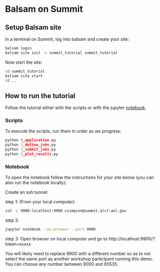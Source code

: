 # Balsam on Summit

## Setup Balsam site

In a terminal on Summit, log into balsam and create your site:
```bash
balsam login
balsam site init -n summit_tutorial summit_tutorial
```

Now start the site:
```bash
cd summit_tutorial
balsam site start
cd ..
```

## How to run the tutorial

Follow the tutorial either with the scripts or with the jupyter [notebook](balsam_tutorial.ipynb).

### Scripts

To execute the scripts, run them in order as we progress:

```python 
python 0_application.py
python 1_define_jobs.py
python 2_submit_jobs.py
python 3_plot_results.py
```

### Notebook

To open the notebook follow the instructions for your site below (you can also run the notebook locally):

Create an ssh tunnel:

step 1: (From your local computer)
```bash
ssh -L 9900:localhost:9900 csimpson@summit.alcf.anl.gov
```

step 2:
```bash
jupyter notebook --no-browser --port 9900
```

step 3: Open browser on local computer and go to http://localhost:9900/?token=xxxxx

You will likely need to replace 9900 with a different number so as to not select the same port as another workshop participant running this demo.  You can choose any number between 9000 and 65535.

